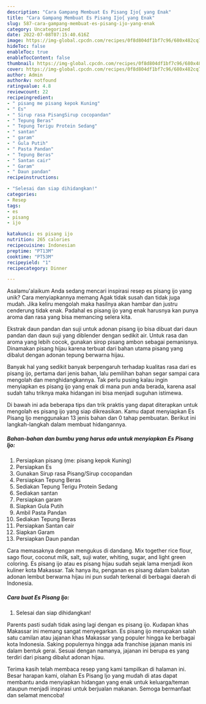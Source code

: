 ```yaml
---
description: "Cara Gampang Membuat Es Pisang Ijo{ yang Enak"
title: "Cara Gampang Membuat Es Pisang Ijo{ yang Enak"
slug: 587-cara-gampang-membuat-es-pisang-ijo-yang-enak
category: Uncategorized
date: 2022-07-08T07:15:40.616Z
image: https://img-global.cpcdn.com/recipes/0f8d804df1bf7c96/680x482cq70/es-pisang-ijo-foto-resep-utama.jpg
hideToc: false
enableToc: true
enableTocContent: false
thumbnail: https://img-global.cpcdn.com/recipes/0f8d804df1bf7c96/680x482cq70/es-pisang-ijo-foto-resep-utama.jpg
cover: https://img-global.cpcdn.com/recipes/0f8d804df1bf7c96/680x482cq70/es-pisang-ijo-foto-resep-utama.jpg
author: Admin
authorAv: notfound
ratingvalue: 4.8
reviewcount: 22
recipeingredient:
- " pisang me pisang kepok Kuning"
- " Es"
- " Sirup rasa PisangSirup cocopandan"
- " Tepung Beras"
- " Tepung Terigu Protein Sedang"
- " santan"
- " garam"
- " Gula Putih"
- " Pasta Pandan"
- " Tepung Beras"
- " Santan cair"
- " Garam"
- " Daun pandan"
recipeinstructions:

- "Selesai dan siap dihidangkan!"
categories:
- Resep
tags:
- es
- pisang
- ijo

katakunci: es pisang ijo 
nutrition: 265 calories
recipecuisine: Indonesian
preptime: "PT13M"
cooktime: "PT53M"
recipeyield: "1"
recipecategory: Dinner

---
```



Asalamu'alaikum Anda sedang mencari inspirasi resep es pisang ijo yang unik? Cara menyiapkannya memang Agak tidak susah dan tidak juga mudah. Jika keliru mengolah maka hasilnya akan hambar dan justru cenderung tidak enak. Padahal es pisang ijo yang enak harusnya kan punya aroma dan rasa yang bisa memancing selera kita.


Ekstrak daun pandan dan suji untuk adonan pisang ijo bisa dibuat dari daun pandan dan daun suji yang diblender dengan sedikit air. Untuk rasa dan aroma yang lebih cocok, gunakan sirop pisang ambon sebagai pemanisnya. Dinamakan pisang hijau karena terbuat dari bahan utama pisang yang dibalut dengan adonan tepung berwarna hijau.

Banyak hal yang sedikit banyak berpengaruh terhadap kualitas rasa dari es pisang ijo, pertama dari jenis bahan, lalu pemilihan bahan segar sampai cara mengolah dan menghidangkannya. Tak perlu pusing kalau ingin menyiapkan es pisang ijo yang enak di mana pun anda berada, karena asal sudah tahu triknya maka hidangan ini bisa menjadi suguhan istimewa.


Di bawah ini ada beberapa tips dan trik praktis yang dapat diterapkan untuk mengolah es pisang ijo yang siap dikreasikan. Kamu dapat menyiapkan Es Pisang Ijo menggunakan 13 jenis bahan dan 0 tahap pembuatan. Berikut ini langkah-langkah dalam membuat hidangannya.

<!--inarticleads1-->

##### Bahan-bahan dan bumbu yang harus ada untuk menyiapkan Es Pisang Ijo:

1. Persiapkan  pisang (me: pisang kepok Kuning)
1. Persiapkan  Es
1. Gunakan  Sirup rasa Pisang/Sirup cocopandan
1. Persiapkan  Tepung Beras
1. Sediakan  Tepung Terigu Protein Sedang
1. Sediakan  santan
1. Persiapkan  garam
1. Siapkan  Gula Putih
1. Ambil  Pasta Pandan
1. Sediakan  Tepung Beras
1. Persiapkan  Santan cair
1. Siapkan  Garam
1. Persiapkan  Daun pandan


Cara memasaknya dengan mengukus di dandang. Mix together rice flour, sago flour, coconut milk, salt, suji water, whiting, sugar, and light green coloring. Es pisang ijo atau es pisang hijau sudah sejak lama menjadi ikon kuliner kota Makassar. Tak hanya itu, penganan es pisang dalam balutan adonan lembut berwarna hijau ini pun sudah terkenal di berbagai daerah di Indonesia. 

<!--inarticleads2-->

##### Cara buat Es Pisang Ijo:


1. Selesai dan siap dihidangkan!

Parents pasti sudah tidak asing lagi dengan es pisang ijo. Kudapan khas Makassar ini memang sangat menyegarkan. Es pisang ijo merupakan salah satu camilan atau jajanan khas Makassar yang populer hingga ke berbagai kota Indonesia. Saking populernya hingga ada franchise jajanan manis ini dalam bentuk gerai. Sesuai dengan namanya, jajanan ini berupa es yang terdiri dari pisang dibalut adonan hijau. 

Terima kasih telah membaca resep yang kami tampilkan di halaman ini. Besar harapan kami, olahan Es Pisang Ijo yang mudah di atas dapat membantu anda menyiapkan hidangan yang enak untuk keluarga/teman ataupun menjadi inspirasi untuk berjualan makanan. Semoga bermanfaat dan selamat mencoba!
